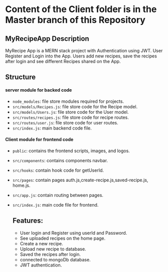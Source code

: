 # Content of the Client folder is in the Master branch of this Repository

## MyRecipeApp Description
MyRecipe App is a MERN stack project with Authentication using JWT. User Register and Login into the App. Users add new recipes, save the recipes after login and see different Recipes shared on the App.

## Structure
#### server module for backed code 
- `node_modules`: file store modules required for projects.
- `src/models/Recipes.js`: file store code for the Recipe model.
- `src/models/Users.js`: file store code for the User model.
- `src/routes/recipes.js`: file store code for recipe routes.
- `src/routes/user.js`: file store code for user routes.
- `src/index.js`: main backend code file.

#### Client module for frontend code 
- `public`: contains the frontend scripts, images, and logos.
- `src/components`: contains components navbar.
- `src/hooks`: contain hook code for getUserId.
- `src/pages`: contain pages auth.js,create-recipe.js,saved-recipe.js, home.js.
- `src/app.js`: contain routing between pages.
- `src/index.js`: main code file for frontend.

  ## Features:
  - User login and Register using userId and Password.
  - See uploaded recipes on the home page.
  - Create a new recipe.
  - Upload new recipe to database.
  - Saved the recipes after login.
  - connected to mongoDb database.
  - JWT authentication. 




